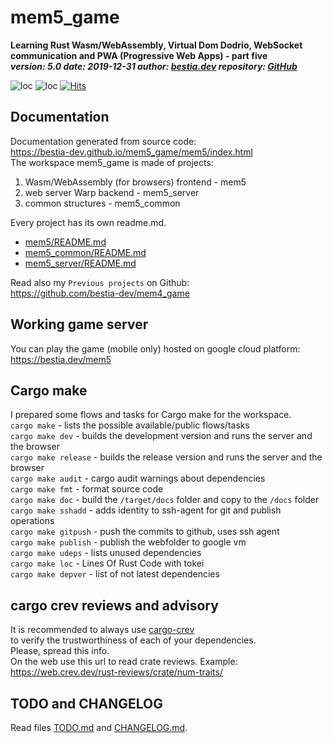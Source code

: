# mem5_game

**Learning Rust Wasm/WebAssembly, Virtual Dom Dodrio, WebSocket communication and PWA (Progressive Web Apps) - part five**  
***version: 5.0  date: 2019-12-31 author: [bestia.dev](https://bestia.dev) repository: [GitHub](https://github.com/bestia-dev/mem5_game)***  

![loc](https://img.shields.io/badge/lines_of_Rust_code-4591-success)
![loc](https://img.shields.io/badge/lines_of_docs/comments-1231-informational)
[![Hits](https://hits.seeyoufarm.com/api/count/incr/badge.svg?url=https%3A%2F%2Fgithub.com%2Fbestia-dev%2Fmem5_game&count_bg=%2379C83D&title_bg=%23555555&icon=&icon_color=%23E7E7E7&title=hits&edge_flat=false)](https://hits.seeyoufarm.com)

## Documentation

Documentation generated from source code:  
<https://bestia-dev.github.io/mem5_game/mem5/index.html>  
The workspace mem5_game is made of projects:  

1. Wasm/WebAssembly (for browsers) frontend - mem5  
2. web server Warp backend - mem5_server  
3. common structures - mem5_common  

Every project has its own readme.md.  

- [mem5/README.md](
https://github.com/bestia-dev/mem5_game/blob/master/mem5/README.md)  
- [mem5_common/README.md](https://github.com/bestia-dev/mem5_game/blob/master/mem5_common/README.md)  
- [mem5_server/README.md](https://github.com/bestia-dev/mem5_game/blob/master/mem5_server/README.md)  
  
Read also my `Previous projects` on Github:  
<https://github.com/bestia-dev/mem4_game>  

## Working game server

You can play the game (mobile only) hosted on google cloud platform:  
<https://bestia.dev/mem5>  

## Cargo make

I prepared some flows and tasks for Cargo make for the workspace.  
`cargo make` - lists the possible available/public flows/tasks  
`cargo make dev` - builds the development version and runs the server and the browser  
`cargo make release` - builds the release version and runs the server and the browser  
`cargo make audit` - cargo audit warnings about dependencies  
`cargo make fmt` - format source code  
`cargo make doc` - build the `/target/docs` folder and copy to the `/docs` folder  
`cargo make sshadd` - adds identity to ssh-agent for git and publish operations  
`cargo make gitpush` - push the commits to github, uses ssh agent  
`cargo make publish` - publish the webfolder to google vm  
`cargo make udeps` - lists unused dependencies  
`cargo make loc` - Lines Of Rust Code with tokei  
`cargo make depver` - list of not latest dependencies  

## cargo crev reviews and advisory

It is recommended to always use [cargo-crev](https://github.com/crev-dev/cargo-crev)  
to verify the trustworthiness of each of your dependencies.  
Please, spread this info.  
On the web use this url to read crate reviews. Example:  
<https://web.crev.dev/rust-reviews/crate/num-traits/>  

## TODO and CHANGELOG

Read files [TODO.md](https://github.com/bestia-dev/mem5_game/blob/master/TODO.md) and [CHANGELOG.md](https://github.com/bestia-dev/mem5_game/blob/master/CHANGELOG.md).  
